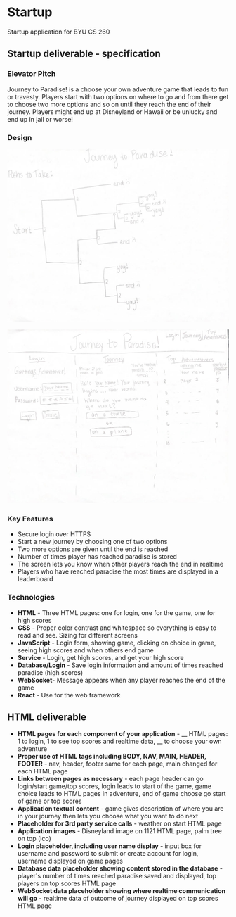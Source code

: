 # Startup
Startup application for BYU CS 260

## Startup deliverable - specification
### Elevator Pitch 
Journey to Paradise! is a choose your own adventure game that leads to fun or travesty. Players start with two options on where to go and from there get to choose two more options and so on until they reach the end of their journey. Players might end up at Disneyland or Hawaii or be unlucky and end up in jail or worse!

### Design
![Paths the player can take](260-paths.jpg)

![Display of the login, game, and high scores pages](260-display.jpg)

### Key Features
- Secure login over HTTPS
- Start a new journey by choosing one of two options
- Two more options are given until the end is reached
- Number of times player has reached paradise is stored
- The screen lets you know when other players reach the end in realtime
- Players who have reached paradise the most times are displayed in a leaderboard

### Technologies
- **HTML** - Three HTML pages: one for login, one for the game, one for high scores
- **CSS** - Proper color contrast and whitespace so everything is easy to read and see. Sizing for different screens
- **JavaScript** - Login form, showing game, clicking on choice in game, seeing high scores and when others end game
- **Service** - Login, get high scores, and get your high score
- **Database/Login** - Save login information and amount of times reached paradise (high scores)
- **WebSocket**- Message appears when any player reaches the end of the game
- **React** - Use for the web framework

## HTML deliverable
- **HTML pages for each component of your application** - __ HTML pages: 1 to login, 1 to see top scores and realtime data, __ to choose your own adventure
- **Proper use of HTML tags including BODY, NAV, MAIN, HEADER, FOOTER** - nav, header, footer same for each page, main changed for each HTML page
- **Links between pages as necessary** - each page header can go login/start game/top scores, login leads to start of the game, game choice leads to HTML pages in adventure, end of game choose go start of game or top scores
- **Application textual content** - game gives description of where you are in your journey then lets you choose what you want to do next
- **Placeholder for 3rd party service calls** - weather on start HTML page
- **Application images** - Disneyland image on 1121 HTML page, palm tree on top (ico)
- **Login placeholder, including user name display** - input box for username and password to submit or create account for login, username displayed on game pages
- **Database data placeholder showing content stored in the database** - player's number of times reached paradise saved and displayed, top players on top scores HTML page
- **WebSocket data placeholder showing where realtime communication will go** - realtime data of outcome of journey displayed on top scores HTML page
